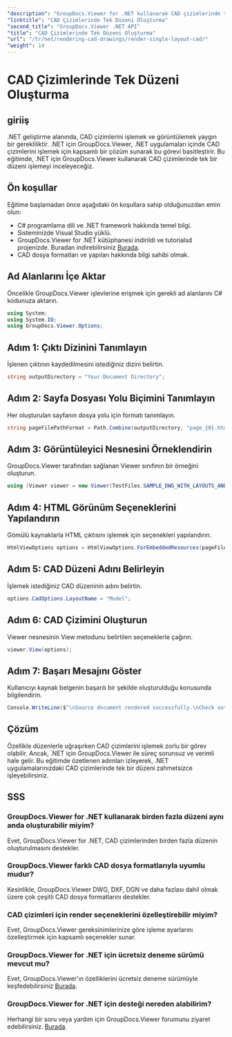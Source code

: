 ```yaml
---
"description": "GroupDocs.Viewer for .NET kullanarak CAD çizimlerinde tek bir düzenin nasıl oluşturulacağını öğrenin. .NET uygulamalarınıza sorunsuz entegrasyon için kolay adımlar."
"linktitle": "CAD Çizimlerinde Tek Düzeni Oluşturma"
"second_title": "GroupDocs.Viewer .NET API"
"title": "CAD Çizimlerinde Tek Düzeni Oluşturma"
"url": "/tr/net/rendering-cad-drawings/render-single-layout-cad/"
"weight": 14
---
```


# CAD Çizimlerinde Tek Düzeni Oluşturma

## giriiş
.NET geliştirme alanında, CAD çizimlerini işlemek ve görüntülemek yaygın bir gerekliliktir. .NET için GroupDocs.Viewer, .NET uygulamaları içinde CAD çizimlerini işlemek için kapsamlı bir çözüm sunarak bu görevi basitleştirir. Bu eğitimde, .NET için GroupDocs.Viewer kullanarak CAD çizimlerinde tek bir düzeni işlemeyi inceleyeceğiz.
## Ön koşullar
Eğitime başlamadan önce aşağıdaki ön koşullara sahip olduğunuzdan emin olun:
- C# programlama dili ve .NET framework hakkında temel bilgi.
- Sisteminizde Visual Studio yüklü.
- GroupDocs.Viewer for .NET kütüphanesi indirildi ve tutorialsd projenizde. Buradan indirebilirsiniz [Burada](https://releases.groupdocs.com/viewer/net/).
- CAD dosya formatları ve yapıları hakkında bilgi sahibi olmak.

## Ad Alanlarını İçe Aktar
Öncelikle GroupDocs.Viewer işlevlerine erişmek için gerekli ad alanlarını C# kodunuza aktarın.

```csharp
using System;
using System.IO;
using GroupDocs.Viewer.Options;
```

## Adım 1: Çıktı Dizinini Tanımlayın
İşlenen çıktının kaydedilmesini istediğiniz dizini belirtin.
```csharp
string outputDirectory = "Your Document Directory";
```
## Adım 2: Sayfa Dosyası Yolu Biçimini Tanımlayın
Her oluşturulan sayfanın dosya yolu için formatı tanımlayın.
```csharp
string pageFilePathFormat = Path.Combine(outputDirectory, "page_{0}.html");
```
## Adım 3: Görüntüleyici Nesnesini Örneklendirin
GroupDocs.Viewer tarafından sağlanan Viewer sınıfının bir örneğini oluşturun.
```csharp
using (Viewer viewer = new Viewer(TestFiles.SAMPLE_DWG_WITH_LAYOUTS_AND_LAYERS))
```
## Adım 4: HTML Görünüm Seçeneklerini Yapılandırın
Gömülü kaynaklarla HTML çıktısını işlemek için seçenekleri yapılandırın.
```csharp
HtmlViewOptions options = HtmlViewOptions.ForEmbeddedResources(pageFilePathFormat);
```
## Adım 5: CAD Düzeni Adını Belirleyin
İşlemek istediğiniz CAD düzeninin adını belirtin.
```csharp
options.CadOptions.LayoutName = "Model";
```
## Adım 6: CAD Çizimini Oluşturun
Viewer nesnesinin View metodunu belirtilen seçeneklerle çağırın.
```csharp
viewer.View(options);
```
## Adım 7: Başarı Mesajını Göster
Kullanıcıyı kaynak belgenin başarılı bir şekilde oluşturulduğu konusunda bilgilendirin.
```csharp
Console.WriteLine($"\nSource document rendered successfully.\nCheck output in {outputDirectory}.");
```

## Çözüm
Özellikle düzenlerle uğraşırken CAD çizimlerini işlemek zorlu bir görev olabilir. Ancak, .NET için GroupDocs.Viewer ile süreç sorunsuz ve verimli hale gelir. Bu eğitimde özetlenen adımları izleyerek, .NET uygulamalarınızdaki CAD çizimlerinde tek bir düzeni zahmetsizce işleyebilirsiniz.
## SSS
### GroupDocs.Viewer for .NET kullanarak birden fazla düzeni aynı anda oluşturabilir miyim?
Evet, GroupDocs.Viewer for .NET, CAD çizimlerinden birden fazla düzenin oluşturulmasını destekler.
### GroupDocs.Viewer farklı CAD dosya formatlarıyla uyumlu mudur?
Kesinlikle, GroupDocs.Viewer DWG, DXF, DGN ve daha fazlası dahil olmak üzere çok çeşitli CAD dosya formatlarını destekler.
### CAD çizimleri için render seçeneklerini özelleştirebilir miyim?
Evet, GroupDocs.Viewer gereksinimlerinize göre işleme ayarlarını özelleştirmek için kapsamlı seçenekler sunar.
### GroupDocs.Viewer for .NET için ücretsiz deneme sürümü mevcut mu?
Evet, GroupDocs.Viewer'ın özelliklerini ücretsiz deneme sürümüyle keşfedebilirsiniz [Burada](https://releases.groupdocs.com/).
### GroupDocs.Viewer for .NET için desteği nereden alabilirim?
Herhangi bir soru veya yardım için GroupDocs.Viewer forumunu ziyaret edebilirsiniz. [Burada](https://forum.groupdocs.com/c/viewer/9).